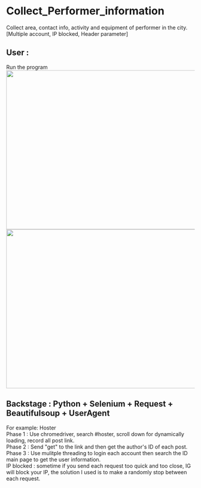 # Collect_Performer_information
Collect area, contact info, activity and equipment of performer in the city. [Multiple account, IP blocked, Header parameter]

## User :
Run the program  
<img src="https://github.com/m1596284/Collect_Performer_information/blob/master/Collect_Performers_info.png" width="647" height="426">
<img src="https://github.com/m1596284/Collect_Performer_information/blob/master/IG_Host_Tag.gif" width="647" height="426">

## Backstage : Python + Selenium + Request + Beautifulsoup + UserAgent
For example: Hoster  
Phase 1 : Use chromedriver, search #hoster, scroll down for dynamically loading, record all post link.  
Phase 2 : Send "get" to the link and then get the author's ID of each post.  
Phase 3 : Use mulitple threading to login each account then search the ID main page to get the user information.  
IP blocked : sometime if you send each request too quick and too close, IG will block your IP, the solution I used is to make a randomly stop between each request. 
